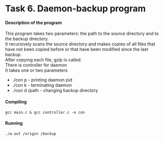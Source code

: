 # Task 6. Daemon-backup program
#### Description of the program
This program takes two parameters: the path to the source directory and to the backup directory.<br>It recursively scans the source directory and makes copies of all files that have not been copied before or that have been modified since the last backup. 
<br>After copying each file, gzip is called.
<br>There is controller for daemon
<br>It takes one or two parameters
* ./con p - printing daemon pid
* ./con k - terminating daemon
* ./con d /path - changing backup directory

#### Compiling
	gcc main.c & gcc controller.c -o con
#### Running
	./a.out /origin /backup
